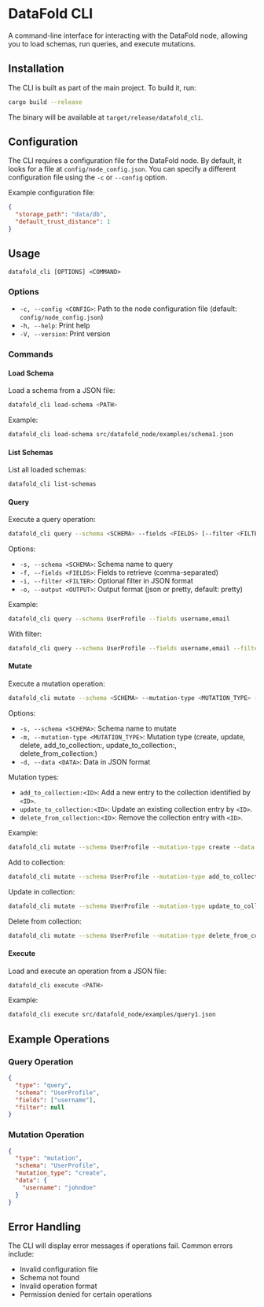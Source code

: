 # DataFold CLI

A command-line interface for interacting with the DataFold node, allowing you to load schemas, run queries, and execute mutations.

## Installation

The CLI is built as part of the main project. To build it, run:

```bash
cargo build --release
```

The binary will be available at `target/release/datafold_cli`.

## Configuration

The CLI requires a configuration file for the DataFold node. By default, it looks for a file at `config/node_config.json`. You can specify a different configuration file using the `-c` or `--config` option.

Example configuration file:

```json
{
  "storage_path": "data/db",
  "default_trust_distance": 1
}
```

## Usage

```
datafold_cli [OPTIONS] <COMMAND>
```

### Options

- `-c, --config <CONFIG>`: Path to the node configuration file (default: `config/node_config.json`)
- `-h, --help`: Print help
- `-V, --version`: Print version

### Commands

#### Load Schema

Load a schema from a JSON file:

```bash
datafold_cli load-schema <PATH>
```

Example:

```bash
datafold_cli load-schema src/datafold_node/examples/schema1.json
```

#### List Schemas

List all loaded schemas:

```bash
datafold_cli list-schemas
```

#### Query

Execute a query operation:

```bash
datafold_cli query --schema <SCHEMA> --fields <FIELDS> [--filter <FILTER>] [--output <OUTPUT>]
```

Options:
- `-s, --schema <SCHEMA>`: Schema name to query
- `-f, --fields <FIELDS>`: Fields to retrieve (comma-separated)
- `-i, --filter <FILTER>`: Optional filter in JSON format
- `-o, --output <OUTPUT>`: Output format (json or pretty, default: pretty)

Example:

```bash
datafold_cli query --schema UserProfile --fields username,email
```

With filter:

```bash
datafold_cli query --schema UserProfile --fields username,email --filter '{"username": "johndoe"}'
```

#### Mutate

Execute a mutation operation:

```bash
datafold_cli mutate --schema <SCHEMA> --mutation-type <MUTATION_TYPE> --data <DATA>
```

Options:
- `-s, --schema <SCHEMA>`: Schema name to mutate
- `-m, --mutation-type <MUTATION_TYPE>`: Mutation type (create, update, delete, add_to_collection:<ID>, update_to_collection:<ID>, delete_from_collection:<ID>)
- `-d, --data <DATA>`: Data in JSON format

Mutation types:
- `add_to_collection:<ID>`: Add a new entry to the collection identified by `<ID>`.
- `update_to_collection:<ID>`: Update an existing collection entry by `<ID>`.
- `delete_from_collection:<ID>`: Remove the collection entry with `<ID>`.

Example:

```bash
datafold_cli mutate --schema UserProfile --mutation-type create --data '{"username": "johndoe", "email": "john@example.com"}'
```

Add to collection:

```bash
datafold_cli mutate --schema UserProfile --mutation-type add_to_collection:friends --data '{"id": "friend42"}'
```

Update in collection:

```bash
datafold_cli mutate --schema UserProfile --mutation-type update_to_collection:friends --data '{"id": "friend42", "nickname": "JD"}'
```

Delete from collection:

```bash
datafold_cli mutate --schema UserProfile --mutation-type delete_from_collection:friends --data '{"id": "friend42"}'
```

#### Execute

Load and execute an operation from a JSON file:

```bash
datafold_cli execute <PATH>
```

Example:

```bash
datafold_cli execute src/datafold_node/examples/query1.json
```

## Example Operations

### Query Operation

```json
{
  "type": "query",
  "schema": "UserProfile",
  "fields": ["username"],
  "filter": null
}
```

### Mutation Operation

```json
{
  "type": "mutation",
  "schema": "UserProfile",
  "mutation_type": "create",
  "data": {
    "username": "johndoe"
  }
}
```

## Error Handling

The CLI will display error messages if operations fail. Common errors include:
- Invalid configuration file
- Schema not found
- Invalid operation format
- Permission denied for certain operations
